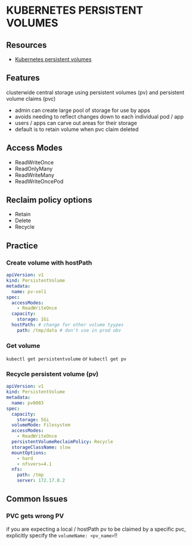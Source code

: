 # KUBERNETES PERSISTENT VOLUMES

## Resources

- [Kubernetes persistent volumes](https://kubernetes.io/docs/concepts/storage/persistent-volumes/)

## Features
clusterwide central storage using persistent volumes (pv) and persistent volume claims (pvc)

- admin can create large pool of storage for use by apps
- avoids needing to reflect changes down to each individual pod / app
- users / apps can carve out areas for their storage
- default is to retain volume when pvc claim deleted

## Access Modes

- ReadWriteOnce
- ReadOnlyMany
- ReadWriteMany
- ReadWriteOncePod

## Reclaim policy options

- Retain
- Delete
- Recycle

## Practice

### Create volume with hostPath

```yml
apiVersion: v1
kind: PersistentVolume
metadata:
  name: pv-vol1
spec:
  accessModes:
    - ReadWriteOnce
  capacity:
    storage: 1Gi
  hostPath: # change for other volume tyypes
    path: /tmp/data # don't use in prod obv
```

### Get volume

`kubectl get persistentvolume` or `kubectl get pv`

### Recycle persistent volume (pv)

```yml
apiVersion: v1
kind: PersistentVolume
metadata:
  name: pv0003
spec:
  capacity:
    storage: 5Gi
  volumeMode: Filesystem
  accessModes:
    - ReadWriteOnce
  persistentVolumeReclaimPolicy: Recycle
  storageClassName: slow
  mountOptions:
    - hard
    - nfsvers=4.1
  nfs:
    path: /tmp
    server: 172.17.0.2
```

## Common Issues

### PVC gets wrong PV
if you are expecting a local / hostPath pv to be claimed by a specific pvc,
explicitly specify the `volumeName: <pv_name>`!!